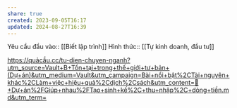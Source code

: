 ```yaml
---
share: true
created: 2023-09-05T16:17
updated: 2024-08-27T16:39
---
```

Yêu cầu đầu vào:: [[Biết lập trình]]
Hình thức:: [[Tự kinh doanh, đầu tư]]


https://quảcầu.cc/tu-dien-chuyen-nganh?utm_source=Vault+B+Tồn+tại+trong+thế+giới+tư+bản+(Dự+án)&utm_medium=Vault&utm_campaign=Bài+nổi+bật%2CTài+nguyên+khác%2CLàm+việc+hiệu+quả%2Cdịch%2Csách&utm_content=📐+Dự+án%2FGiúp+nhau%2FTạo+sinh+kế%2C+thu+nhập%2C+dòng+tiền.md&utm_term=